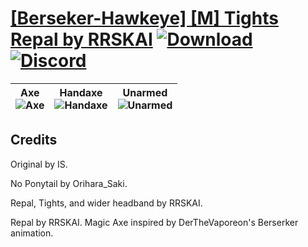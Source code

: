# [\[Berseker-Hawkeye\] \[M\] Tights Repal by RRSKAI](https://github.com/Klokinator/FE-Repo/tree/main/Battle%20Animations/Infantry%20-%20(Axe)%20Brigs,%20Pirates,%20Zerkers/%5BBerseker-Hawkeye%5D%20%5BM%5D%20Tights%20Repal%20by%20RRSKAI) [![Download](https://img.shields.io/badge/Download--red?style=social&logo=github)](https://minhaskamal.github.io/DownGit/#/home?url=https://github.com/Klokinator/FE-Repo/tree/main/Battle%20Animations/Infantry%20-%20(Axe)%20Brigs,%20Pirates,%20Zerkers/%5BBerseker-Hawkeye%5D%20%5BM%5D%20Tights%20Repal%20by%20RRSKAI) [![Discord](https://img.shields.io/badge/Discord--blue?style=social&logo=discord)](https://discord.gg/C7VNGnyTPA)

| <b>Axe</b><br/><img alt="Axe" src="https://raw.githubusercontent.com/Klokinator/FE-Repo/main/Battle%20Animations/Infantry%20-%20(Axe)%20Brigs,%20Pirates,%20Zerkers/%5BBerseker-Hawkeye%5D%20%5BM%5D%20Tights%20Repal%20by%20RRSKAI/3.%20Axe/Axe.gif"/> | <b>Handaxe</b><br/><img alt="Handaxe" src="https://raw.githubusercontent.com/Klokinator/FE-Repo/main/Battle%20Animations/Infantry%20-%20(Axe)%20Brigs,%20Pirates,%20Zerkers/%5BBerseker-Hawkeye%5D%20%5BM%5D%20Tights%20Repal%20by%20RRSKAI/4.%20Handaxe/Handaxe.gif"/> | <b>Unarmed</b><br/><img alt="Unarmed" src="https://raw.githubusercontent.com/Klokinator/FE-Repo/main/Battle%20Animations/Infantry%20-%20(Axe)%20Brigs,%20Pirates,%20Zerkers/%5BBerseker-Hawkeye%5D%20%5BM%5D%20Tights%20Repal%20by%20RRSKAI/8.%20Unarmed/Unarmed.gif"/> |
| :---: | :---: | :---: |

## Credits

Original by IS.

No Ponytail by Orihara_Saki.

Repal, Tights, and wider headband by RRSKAI.

Repal by RRSKAI. Magic Axe inspired by DerTheVaporeon's Berserker animation.

